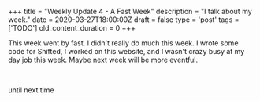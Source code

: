 
+++
title = "Weekly Update 4 - A Fast Week"
description = "I talk about my week."
date = 2020-03-27T18:00:00Z
draft = false
type = 'post'
tags = ['TODO']
old_content_duration = 0
+++

<p>This week went by fast. I didn't really do much this week. I wrote some code for Shifted, I worked on this website, and I wasn't crazy busy at my day job this week. Maybe next week will be more eventful.</p>
<p>&nbsp;</p>
<p>until next time</p>
    